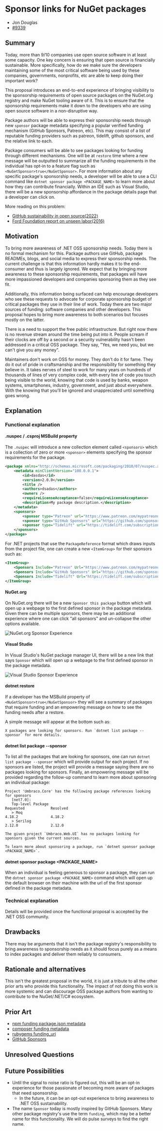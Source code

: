 # Sponsor links for NuGet packages
<!-- Replace `Title` with an appropriate title for your design -->

- Jon Douglas <!-- GitHub username link -->
- [#9339](https://github.com/NuGet/NuGetGallery/issues/9339) <!-- GitHub Issue link -->

## Summary

<!-- One-paragraph description of the proposal. -->

Today, more than 9/10 companies use open source software in at least some capacity. One key concern is ensuring that open source is financially sustainable. More specifically, how do we make sure the developers maintaining some of the most critical software being used by these companies, governments, nonprofits, etc are able to keep doing their important work?

This proposal introduces an end-to-end experience of bringing visibility to the sponsorship requirements of open source packages on the NuGet.org registry and make NuGet tooling aware of it. This is to ensure that the sponsorship requirements make it down to the developers who are using open source software in a non-disruptive way.

Package authors will be able to express their sponsorship needs through new `sponsor` package metadata specifying a popular verified funding mechanism (GitHub Sponsors, Patreon, etc). This may consist of a list of reputable funding providers such as patreon, tidelift, github sponsors, and the relative link to each.

Package consumers will be able to see packages looking for funding through different mechanisms. One will be at `restore` time where a new message will be outputted to summarize all the funding requirements in the individual has opt-in to a feature flag such as `<NuGetSponsor>true</NuGetSponsor>`. For more information about any specific package's sponsorship needs, a developer will be able to use a CLI command like `dotnet sponsor package <PACKAGE_NAME>` to learn more about how they can contribute financially. Within an IDE such as Visual Studio, there will be a new sponsorship affordance in the package details page that a developer can click on.

More reading on this problem:

- [GitHub sustainability in open source(2022)](https://github.blog/2022-11-09-financial-sustainability-in-open-source/)
- [Ford Foundation report on unseen labor(2016)](https://www.fordfoundation.org/work/learning/research-reports/roads-and-bridges-the-unseen-labor-behind-our-digital-infrastructure/)

## Motivation 

<!-- Why are we doing this? What pain points does this solve? What is the expected outcome? -->
To bring more awareness of .NET OSS sponsorship needs. Today there is no formal mechanism for this. Package authors use GitHub, package READMEs, blogs, and social media to express their sponsorship needs. The current challenge is that this information hardly makes it to the end-consumer and thus is largely ignored. We expect that by bringing more awareness to these sponsorship requirements, that packages will have more impassioned developers and companies sponsoring them as they see fit.

Additionally, this information being surfaced can help encourage developers who see these requests to advocate for corporate sponsorship budget of critical packages they use in their line of work. Today there are two major sources of funding: software companies and other developers. This proposal hopes to bring more awareness to both scenarios but focuses mostly on the latter.

There is a need to support the free public infrastructure. But right now there is no revenue stream around the time being put into it. People scream if their clocks are off by a second or a security vulnerability hasn't been addressed in a critical OSS package. They say, "Yes, we need you, but we can't give you any money". 

Maintainers don't work on OSS for money. They don't do it for fame. They do it out of pride in craftsmanship and the responsibility for something they believe in. It takes nerves of steel to work for many years on hundreds of thousands of lines of very complex code, with every line of code you touch being visible to the world, knowing that code is used by banks, weapon systems, smartphones, industry, government, and just about everywhere. With the knowing that you'll be ignored and unappreciated until something goes wrong. 

## Explanation

### Functional explanation

<!-- Explain the proposal as if it were already implemented and you're teaching it to another person. -->
<!-- Introduce new concepts, functional designs with real life examples, and low-fidelity mockups or  pseudocode to show how this proposal would look. -->
#### .nuspec / .csproj MSBuild property

The `.nuspec` will introduce a new collection element called `<sponsors>` which is a collection of zero or more `<sponsor>` elements specifying the sponsor requirements for the package.

```xml
<package xmlns="http://schemas.microsoft.com/packaging/2010/07/nuspec.xsd">
    <metadata minClientVersion="100.0.0.1">
        <id>dasdas</id>
        <version>2.0.0</version>
        <title />
        <authors>dsadas</authors>
        <owners />
        <requireLicenseAcceptance>false</requireLicenseAcceptance>
        <description>My package description.</description>
    </metadata>
    <sponsors>
        <sponsor type="Patreon" url="https://www.patreon.com/mypatreonusername" />
        <sponsor type="GitHub Sponsors" url="https://github.com/sponsors/mygithubusername" />
        <sponsor type="Tidelift" url="https://tidelift.com/subscription/pkg/mypackagename" />
    </sponsors>
</package>
```

For .NET projects that use the `PackageReference` format which draws inputs from the project file, one can create a new `<ItemGroup>` for their sponsors such as:

```xml
<ItemGroup>
    <Sponsors Include="Patreon" Url="https://www.patreon.com/mypatreonusername"/>
    <Sponsors Include="GitHub Sponsors" Url="https://github.com/sponsors/mygithubusername"/>
    <Sponsors Include="Tidelift" Url="https://tidelift.com/subscription/pkg/mypackagename"/>
</ItemGroup>
```

#### NuGet.org

On NuGet.org there will be a new `Sponsor this package` button which will open up a webpage to the first defined sponsor in the package metadata. Given there can be multiple sponsors, there may be an additional experience where one can click "all sponsors" and un-collapse the other options available.

![NuGet.org Sponsor Experience](../2023/resources/NuGetOrgSponsors.png)

#### Visual Studio

In Visual Studio's NuGet package manager UI, there will be a new link that says `Sponsor` which will open up a webpage to the first defined sponsor in the package metadata.

![Visual Studio Sponsor Experience](../2023/resources/VisualStudioSponsors.png)

#### dotnet restore

If a developer has the MSBuild property of `<NuGetSponsor>true</NuGetSponsor>` they will see a summary of packages that require funding and an empowering message on how to see the funding needs after a restore.

A simple message will appear at the bottom such as:

```
X packages are looking for sponsors. Run `dotnet list package --sponsor` for more details.
```

#### dotnet list package --sponsor

To list all the packages that are looking for sponsors, one can run `dotnet list package --sponsor` which will provide output for each project. If no sponsors are listed, the project will provide a message saying there are no packages looking for sponsors. Finally, an empowering message will be provided regarding the follow-up command to learn more about sponsoring an individual package:

```plaintext
Project 'Umbraco.Core' has the following package references looking for sponsors
   [net7.0]: 
   Top-level Package                                              Requested            Resolved      
   > Moq                                      					  4.18.2               4.18.2
   > Serilog                                                 	  2.12.0               2.12.0
   
The given project `Umbraco.Web.UI` has no packages looking for sponsors given the current sources.

To learn more about sponsoring a package, run `dotnet sponsor package <PACKAGE_NAME>`.
```

#### dotnet sponsor package <PACKAGE_NAME>

When an individual is feeling generous to sponsor a package, they can run the `dotnet sponsor package <PACKAGE_NAME>` command which will open up the default browser on their machine with the url of the first sponsor defined in the package metadata.

### Technical explanation

<!-- Explain the proposal in sufficient detail with implementation details, interaction models, and clarification of corner cases. -->
Details will be provided once the functional proposal is accepted by the .NET OSS community.

## Drawbacks

<!-- Why should we not do this? -->
There may be arguments that it isn't the package registry's responsibility to bring awareness to sponsorship needs as it should focus purely as a means to index packages and deliver them reliably to consumers.

## Rationale and alternatives

<!-- Why is this the best design compared to other designs? -->
<!-- What other designs have been considered and why weren't they chosen? -->
<!-- What is the impact of not doing this? -->
This isn't the greatest proposal in the world, it is just a tribute to all the other prior arts who provide this functionality. The impact of not doing this work is more systemic and can discourage OSS package authors from wanting to contribute to the NuGet/.NET/C# ecosystem.

## Prior Art

<!-- What prior art, both good and bad are related to this proposal? -->
<!-- Do other features exist in other ecosystems and what experience have their community had? -->
<!-- What lessons from other communities can we learn from? -->
<!-- Are there any resources that are relevant to this proposal? -->

- [npm funding package.json metadata](https://docs.npmjs.com/cli/v9/configuring-npm/package-json#funding)
- [composer funding metadata](https://getcomposer.org/doc/04-schema.md?ref=blog.packagist.com#funding)
- [rubygems funding_uri](https://guides.rubygems.org/specification-reference/)
- [GitHub Sponsors](https://github.com/sponsors)

## Unresolved Questions

<!-- What parts of the proposal do you expect to resolve before this gets accepted? -->
<!-- What parts of the proposal need to be resolved before the proposal is stabilized? -->
<!-- What related issues would you consider out of scope for this proposal but can be addressed in the future? -->

## Future Possibilities

<!-- What future possibilities can you think of that this proposal would help with? -->
- Until the signal to noise ratio is figured out, this will be an opt-in experience for those passionate of becoming more aware of packages that need sponsorship.
  - In the future, it can be an opt-out experience to bring awareness to .NET OSS sustainability.
- The name `Sponsor` today is mostly inspired by GitHub Sponsors. Many other package registry's use the term `funding`, which may be a better name for this functionality. We will do pulse surveys to find the right name.
